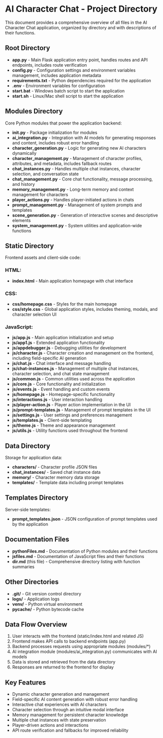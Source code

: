 # AI Character Chat - Project Directory

This document provides a comprehensive overview of all files in the AI Character Chat application, organized by directory and with descriptions of their functions.

## Root Directory

- **app.py** - Main Flask application entry point, handles routes and API endpoints, includes route verification
- **config.py** - Configuration settings and environment variables management, includes application metadata
- **requirements.txt** - Python dependencies required for the application
- **.env** - Environment variables for configuration
- **start.bat** - Windows batch script to start the application
- **start.sh** - Linux/Mac shell script to start the application

## Modules Directory

Core Python modules that power the application backend:

- **__init__.py** - Package initialization for modules
- **ai_integration.py** - Integration with AI models for generating responses and content, includes robust error handling
- **character_generation.py** - Logic for generating new AI characters dynamically
- **character_management.py** - Management of character profiles, attributes, and metadata, includes fallback routes
- **chat_instances.py** - Handles multiple chat instances, character selection, and conversation state
- **chat_management.py** - Core chat functionality, message processing, and history
- **memory_management.py** - Long-term memory and context management for characters
- **player_actions.py** - Handles player-initiated actions in chats
- **prompt_management.py** - Management of system prompts and templates
- **scene_generation.py** - Generation of interactive scenes and descriptive elements
- **system_management.py** - System utilities and application-wide functions

## Static Directory

Frontend assets and client-side code:

### HTML:
- **index.html** - Main application homepage with chat interface

### CSS:
- **css/homepage.css** - Styles for the main homepage
- **css/style.css** - Global application styles, includes theming, modals, and character selection UI

### JavaScript:
- **js/app.js** - Main application initialization and setup
- **js/app1.js** - Extended application functionality
- **js/appdebugger.js** - Debugging utilities for development
- **js/character.js** - Character creation and management on the frontend, including field-specific AI generation
- **js/chat.js** - Chat interface and message handling
- **js/chat-instances.js** - Management of multiple chat instances, character selection, and chat state management
- **js/common.js** - Common utilities used across the application
- **js/core.js** - Core functionality and initialization
- **js/events.js** - Event handling and custom events
- **js/homepage.js** - Homepage-specific functionality
- **js/interactions.js** - User interaction handling
- **js/player-action.js** - Player action implementation in the UI
- **js/prompt-templates.js** - Management of prompt templates in the UI
- **js/settings.js** - User settings and preferences management
- **js/templates.js** - Client-side templating
- **js/theme.js** - Theme and appearance management
- **js/utils.js** - Utility functions used throughout the frontend

## Data Directory

Storage for application data:

- **characters/** - Character profile JSON files
- **chat_instances/** - Saved chat instance data
- **memory/** - Character memory data storage
- **templates/** - Template data including prompt templates

## Templates Directory

Server-side templates:

- **prompt_templates.json** - JSON configuration of prompt templates used by the application

## Documentation Files

- **pythonFiles.md** - Documentation of Python modules and their functions
- **jsfiles.md** - Documentation of JavaScript files and their functions
- **dir.md** (this file) - Comprehensive directory listing with function summaries

## Other Directories

- **.git/** - Git version control directory
- **logs/** - Application logs
- **venv/** - Python virtual environment
- **__pycache__/** - Python bytecode cache

## Data Flow Overview

1. User interacts with the frontend (static/index.html and related JS)
2. Frontend makes API calls to backend endpoints (app.py)
3. Backend processes requests using appropriate modules (modules/*)
4. AI integration module (modules/ai_integration.py) communicates with AI models
5. Data is stored and retrieved from the data directory
6. Responses are returned to the frontend for display

## Key Features

- Dynamic character generation and management
- Field-specific AI content generation with robust error handling
- Interactive chat experiences with AI characters
- Character selection through an intuitive modal interface
- Memory management for persistent character knowledge
- Multiple chat instances with state preservation
- Player-driven actions and interactions
- API route verification and fallbacks for improved reliability